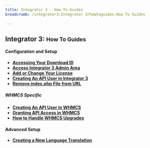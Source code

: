 ```yaml
---
title: Integrator 3 - How To Guides
breadcrumb: /integrator3:Integrator 3/howtoguides:How To Guides
 
---
```


## Integrator 3: <small>How To Guides</small>

#### Configuration and Setup

* **[Accessing Your Download ID](common/accessdownloadid.md)**
* **[Access Integrator 3 Admin Area](integrator3/howtoguides/accessadminarea.md)**
* **[Add or Change Your License](integrator3/howtoguides/licensechange.md)**
* **[Creating An API User in Integrator 3](integrator3/howtoguides/createi3apiadmin.md)**
* **[Remove index.php File from URL](integrator3/howtoguides/removeindexfile.md)**

##### WHMCS Specific

* **[Creating An API User in WHMCS](common/createapiuser.md)**
* **[Granting API Access in WHMCS](common/grantapiaccess.md)**
* **[How to Handle WHMCS Upgrades](integrator3/howtoguides/whmcsupgrades.md)**

#### Advanced Setup

* **[Creating a New Language Translation](integrator3/howtoguides/createnewlanguage.md)**
